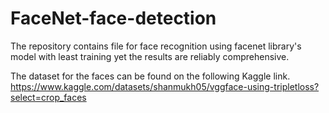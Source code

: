 # FaceNet-face-detection
The repository contains file for face recognition using facenet library's model with least training yet the results are reliably comprehensive.

The dataset for the faces can be found on the following Kaggle link.
https://www.kaggle.com/datasets/shanmukh05/vggface-using-tripletloss?select=crop_faces 
